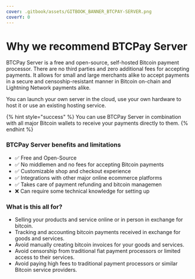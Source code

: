 ```yaml
---
cover: .gitbook/assets/GITBOOK_BANNER_BTCPAY-SERVER.png
coverY: 0
---
```


# Why we recommend BTCPay Server

BTCPay Server is a free and open-source, self-hosted Bitcoin payment processor. There are no third parties and zero additional fees for accepting payments. It allows for small and large merchants alike to accept payments in a secure and censoship-resistant manner in Bitcoin on-chain and Lightning Network payments alike.&#x20;

You can launch your own server in the cloud, use your own hardware to host it or use an existing hosting service.&#x20;

{% hint style="success" %}
You can use BTCPay Server in combination with all major Bitcoin wallets to receive your payments directly to them.
{% endhint %}

### BTCPay Server benefits and limitations

* ✅ Free and Open-Source
* ✅ No middlemen and no fees for accepting Bitcoin payments
* ✅ Customizable shop and checkout experience
* ✅ Integrations with other major online ecommerce platforms
* ✅ Takes care of payment refunding and bitcoin managemen
* ❌ Can require some technical knowledge for setting up

### What is this all for?

* Selling your products and service online or in person in exchange for bitcoin.
* Tracking and accounting bitcoin payments received in exchange for goods and services.
* Avoid manually creating bitcoin invoices for your goods and services.&#x20;
* Avoid censorship from traditional fiat payment processors or limited access to their services.
* Avoid paying high fees to traditional payment processors or similar Bitcoin service providers.
